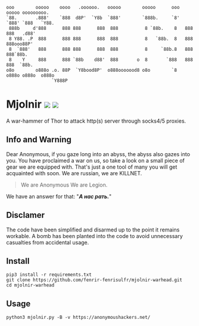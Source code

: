 ```
ooo        ooooo    oooo   .oooooo.   ooooo        ooooo      ooo ooooo ooooooooo.   
`88.       .888'    `888  d8P'  `Y8b  `888'        `888b.     `8' `888' `888   `Y88. 
 888b     d'888      888 888      888  888          8 `88b.    8   888   888   .d88' 
 8 Y88. .P  888      888 888      888  888          8   `88b.  8   888   888ooo88P'  
 8  `888'   888      888 888      888  888          8     `88b.8   888   888`88b.    
 8    Y     888      888 `88b    d88'  888       o  8       `888   888   888  `88b.  
o8o        o888o .o. 88P  `Y8bood8P'  o888ooooood8 o8o        `8  o888o o888o  o888o 
                 `Y888P
```

# Mjolnir ![](https://img.shields.io/badge/Version-1.0-brightgreen.svg) ![](https://img.shields.io/badge/license-GPLv2-blue.svg)
 A war-hammer of Thor to attack http(s) server through socks4/5 proxies.
 

## Info and Warning
 Dear Anonymous, if you gaze long into an abyss, the abyss also gazes into you. You have proclaimed a war on us, so take a look on a small piece of gear we are equipped with. That's just a one tool of many you will get acquainted with soon. We are russian, we are KILLNET.

 > We are Anonymous We are Legion. 
 
 We have an answer for that: "***А нас рать.***"


## Disclamer
 The code have been simplified and disarmed up to the point it remains workable. A bomb has been planted into the code to avoid unnecessary casualties from accidental usage.

 
## Install

    pip3 install -r requirements.txt
    git clone https://github.com/fenrir-fenrisulfr/mjolnir-warhead.git
    cd mjolnir-warhead

## Usage

    python3 mjolnir.py -B -v https://anonymoushackers.net/
